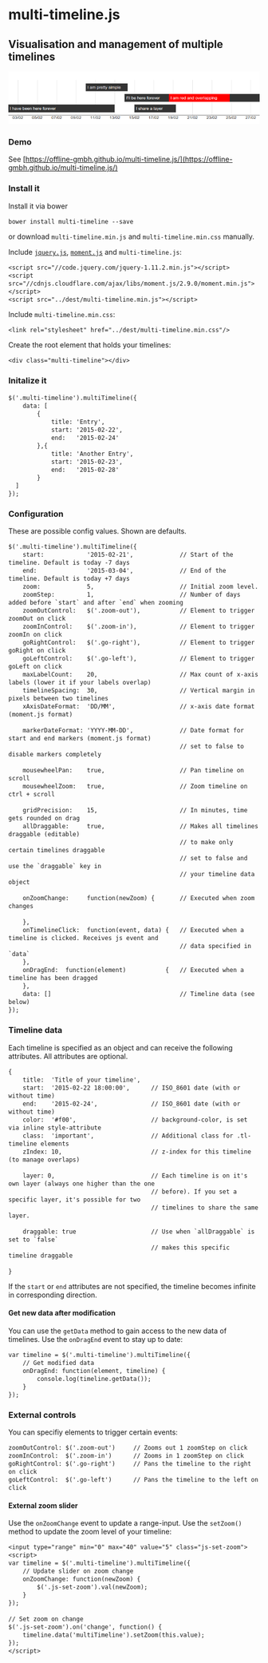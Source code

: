 
# multi-timeline.js
## Visualisation and management of multiple timelines

![Example visualisation](./examples/example.png)

### Demo

See [https://offline-gmbh.github.io/multi-timeline.js/](https://offline-gmbh.github.io/multi-timeline.js/)

### Install it

Install it via bower

    bower install multi-timeline --save
    
or download `multi-timeline.min.js` and `multi-timeline.min.css` manually.
 
Include [`jquery.js`](http://jquery.com/), [`moment.js`](http://momentjs.com/) and `multi-timeline.js`:

    <script src="//code.jquery.com/jquery-1.11.2.min.js"></script>
    <script src="//cdnjs.cloudflare.com/ajax/libs/moment.js/2.9.0/moment.min.js"></script>
    <script src="../dest/multi-timeline.min.js"></script>
    
Include `multi-timeline.min.css`: 

    <link rel="stylesheet" href="../dest/multi-timeline.min.css"/>

Create the root element that holds your timelines:

    <div class="multi-timeline"></div>
    
### Initalize it

    $('.multi-timeline').multiTimeline({
        data: [
            {
                title: 'Entry',
                start: '2015-02-22',
                end:   '2015-02-24'
            },{
                title: 'Another Entry',
                start: '2015-02-23',
                end:   '2015-02-28'
            }
      ]
    });
    
### Configuration

These are possible config values. Shown are defaults.

    $('.multi-timeline').multiTimeline({
        start:            '2015-02-21',             // Start of the timeline. Default is today -7 days
        end:              '2015-03-04',             // End of the timeline. Default is today +7 days
        zoom:             5,                        // Initial zoom level. 
        zoomStep:         1,                        // Number of days added before `start` and after `end` when zooming   
        zoomOutControl:   $('.zoom-out'),           // Element to trigger zoomOut on click
        zoomInControl:    $('.zoom-in'),            // Element to trigger zoomIn on click
        goRightControl:   $('.go-right'),           // Element to trigger goRight on click
        goLeftControl:    $('.go-left'),            // Element to trigger goLeft on click
        maxLabelCount:    20,                       // Max count of x-axis labels (lower it if your labels overlap)
        timelineSpacing:  30,                       // Vertical margin in pixels between two timelines 
        xAxisDateFormat:  'DD/MM',                  // x-axis date format (moment.js format)
         
        markerDateFormat: 'YYYY-MM-DD',             // Date format for start and end markers (moment.js format) 
                                                    // set to false to disable markers completely
                                                      
        mousewheelPan:    true,                     // Pan timeline on scroll
        mousewheelZoom:   true,                     // Zoom timeline on ctrl + scroll
        
        gridPrecision:    15,                       // In minutes, time gets rounded on drag
        allDraggable:     true,                     // Makes all timelines draggable (editable)
                                                    // to make only certain timelines draggable
                                                    // set to false and use the `draggable` key in 
                                                    // your timeline data object
                                                    
        onZoomChange:     function(newZoom) {       // Executed when zoom changes
            
        },
        onTimelineClick:  function(event, data) {   // Executed when a timeline is clicked. Receives js event and
                                                    // data specified in `data`
        },
        onDragEnd:  function(element)           {   // Executed when a timeline has been dragged
        },
        data: []                                    // Timeline data (see below)
    });
    
### Timeline data

Each timeline is specified as an object and can receive the following attributes. All attributes are optional.
 
    {
        title:  'Title of your timeline',   
        start:  '2015-02-22 18:00:00',      // ISO_8601 date (with or without time)     
        end:    '2015-02-24',               // ISO_8601 date (with or without time)
        color:  '#f00',                     // background-color, is set via inline style-attribute
        class:  'important',                // Additional class for .tl-timeline elements
        zIndex: 10,                         // z-index for this timeline (to manage overlaps)
        
        layer: 0,                           // Each timeline is on it's own layer (always one higher than the one 
                                            // before). If you set a specific layer, it's possible for two 
                                            // timelines to share the same layer.
                                            
        draggable: true                     // Use when `allDraggable` is set to `false` 
                                            // makes this specific timeline draggable
            
    }
    
If the `start` or `end` attributes are not specified, the timeline becomes infinite in corresponding direction.

#### Get new data after modification

You can use the `getData` method to gain access to the new data of timelines. Use the `onDragEnd` event to
stay up to date:

    var timeline = $('.multi-timeline').multiTimeline({
        // Get modified data
        onDragEnd: function(element, timeline) {
            console.log(timeline.getData());
        }
    });

### External controls

You can specifiy elements to trigger certain events:

    zoomOutControl: $('.zoom-out')     // Zooms out 1 zoomStep on click
    zoomInControl:  $('.zoom-in')      // Zooms in 1 zoomStep on click
    goRightControl: $('.go-right')     // Pans the timeline to the right on click
    goLeftControl:  $('.go-left')      // Pans the timeline to the left on click
    
#### External zoom slider

Use the `onZoomChange` event to update a range-input. Use the `setZoom()` method to update the zoom level of
your timeline:

    <input type="range" min="0" max="40" value="5" class="js-set-zoom">
    <script>
    var timeline = $('.multi-timeline').multiTimeline({
        // Update slider on zoom change
        onZoomChange: function(newZoom) {
            $('.js-set-zoom').val(newZoom);
        }
    });
    
    // Set zoom on change
    $('.js-set-zoom').on('change', function() {
        timeline.data('multiTimeline').setZoom(this.value);
    });
    </script>